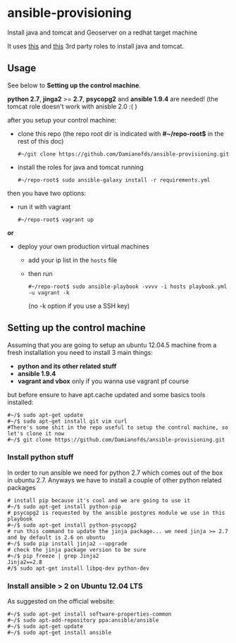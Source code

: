 # ansible-provisioning
Install java and tomcat and Geoserver on a redhat target machine

It uses [this](https://github.com/silpion/ansible-tomcat) and [this](https://github.com/silpion/ansible-java) 3rd party roles to install java and tomcat.

## Usage

See below to **Setting up the control machine**. 

**python 2.7**, **jinga2** >= **2.7**, **psycopg2** and  **ansible 1.9.4** are needed! (the tomcat role doesn't work with anisble 2.0 :( ) 

after you setup your control machine:

* clone this repo (the repo root dir is indicated with **#~/repo-root$** in the rest of this doc)

  ``#~/git clone https://github.com/Damianofds/ansible-provisioning.git``
* install the roles for java and tomcat running 
  
  ``#~/repo-root$ sudo ansible-galaxy install -r requirements.yml``

then you have two options:
* run it with vagrant

  ``#~/repo-root$ vagrant up``

**or**

* deploy your own production virtual machines
  * add your ip list in the ``hosts`` file 
  * then run

    ``#~/repo-root$ sudo ansible-playbook -vvvv -i hosts playbook.yml -u vagrant -k``

    (no -k option if you use a SSH key)

## Setting up the control machine

Assuming that you are going to setup an ubuntu 12.04.5 machine from a fresh installation you need to install 3 main things:
* **python and its other related stuff**
* **ansible 1.9.4**
* **vagrant and vbox** only if you wanna use vagrant pf course

but before ensure to have apt.cache updated and some basics tools installed:

```
#~/$ sudo apt-get update
#~/$ sudo apt-get install git vim curl
#There's some shit in the repo useful to setup the control machine, so let's clone it now
#~/$ git clone https://github.com/Damianofds/ansible-provisioning.git
```

### Install python stuff
In order to run ansible we need for python 2.7 which comes out of the box in ubuntu 2.7.
Anyways we have to install a couple of other python related packages

```
# install pip because it's cool and we are going to use it
#~/$ sudo apt-get install python-pip
# psycopg2 is requested by the ansible postgres module we use in this playbook
#~/$ sudo apt-get install python-psycopg2 
# run this command to update the jinja package... we need jinja >= 2.7 and by default is 2.6 on ubuntu
#~/$ sudo pip install jinja2 --upgrade
# check the jinja package version to be sure
#~/$ pip freeze | grep Jinja2
Jinja2==2.8
#/$ sudo apt-get install libpq-dev python-dev

```

### Install ansible > 2 on Ubuntu 12.04 LTS

As suggested on the official website:
```
#~/$ sudo apt-get install software-properties-common
#~/$ sudo apt-add-repository ppa:ansible/ansible
#~/$ sudo apt-get update
#~/$ sudo apt-get install ansible
```
